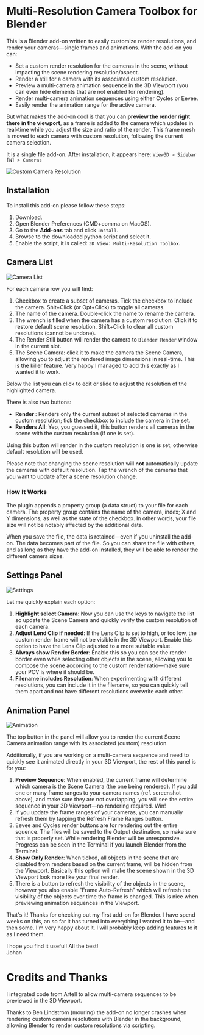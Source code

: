 # Multi-Resolution Camera Toolbox for Blender
This is a Blender add-on written to easily customize render resolutions, and render your cameras—single frames and animations. With the add-on you can:

* Set a custom render resolution for the cameras in the scene, without impacting the scene rendering resolution/aspect.
* Render a still for a camera with its associated custom resolution.
* Preview a multi-camera animation sequence in the 3D Viewport (you can even hide elements that are not enabled for rendering).
* Render multi-camera animation sequences using either Cycles or Eevee.
* Easily render the animation range for the active camera.

But what makes the add-on cool is that you can **preview the render right there in the viewport**, as a frame is added to the camera which updates in real-time while you adjust the size and ratio of the render. This frame mesh is moved to each camera with custom resolution, following the current camera selection.

It is a single file add-on. After installation, it appears here: `View3D > Sidebar [N] > Cameras`


![Custom Camera Resolution](https://user-images.githubusercontent.com/326334/228645249-619cb3b0-3934-496a-b817-aeb84345221b.png)


## Installation

To install this add-on please follow these steps:

1. Download.
1. Open Blender Preferences (CMD+comma on MacOS).
1. Go to the **Add-ons** tab and click `Install`.
1. Browse to the downloaded python script and select it.
1. Enable the script, it is called: `3D View: Multi-Resolution Toolbox`.


## Camera List

![Camera List](https://github.com/Gatada/MultiResolutionCameras/assets/326334/0169c09d-d1af-4a9d-9897-c9e0bcd0eec3)

For each camera row you will find:

1. Checkbox to create a subset of cameras. Tick the checkbox to include the camera. Shit+Click (or Opt+Click) to toggle all cameras.
2. The name of the camera. Double-click the name to rename the camera.
3. The wrench is filled when the camera has a custom resolution. Click it to restore default scene resolution. Shift+Click to clear all custom resolutions (cannot be undone).
4. The Render Still button will render the camera to `Blender Render` window in the current slot.
5. The Scene Camera: click it to make the camera the Scene Camera, allowing you to adjust the rendered image dimensions in real-time. This is the killer feature. Very happy I managed to add this exactly as I wanted it to work.

Below the list you can click to edit or slide to adjust the resolution of the highlighted camera.

There is also two buttons:

* **Render <Integer>**: Renders only the current subset of selected cameras in the custom resolution; tick the checkbox to include the camera in the set.
* **Renders All**: Yep, you guessed it, this button renders all cameras in the scene with the custom resolution (if one is set).

Using this button will render in the custom resolution is one is set, otherwise default resolution will be used.

Please note that changing the scene resolution will **not** automatically update the cameras with default resolution. Tap the wrench of the cameras that you want to update after a scene resolution change.

### How It Works

The plugin appends a property group (a data struct) to your file for each camera. The property group contains the name of the camera, index; X and Y dimensions, as well as the state of the checkbox. In other words, your file size will not be notably affected by the additional data.

When you save the file, the data is retained—even if you uninstall the add-on. The data becomes part of the file. So you can share the file with others, and as long as they have the add-on installed, they will be able to render the different camera sizes.

## Settings Panel

![Settings](https://github.com/Gatada/MultiResolutionCameras/assets/326334/cbfc4018-f559-436f-87c1-2e4f7d8d178d)

Let me quickly explain each option:

1. **Highlight select Camera**: Now you can use the keys to navigate the list so update the Scene Camera and quickly verify the custom resolution of each camera.
2. **Adjust Lend Clip if needed**: If the Lens Clip is set to high, or too low, the custom render frame will not be visible in the 3D Viewport. Enable this option to have the Lens Clip adjusted to a more suitable value.
3. **Always show Render Border**: Enable this so you can see the render border even while selecting other objects in the scene, allowing you to compose the scene according to the custom render ratio—make sure your POV is where it should be.
4. **Filename includes Resolution**: When experimenting with different resolutions, you can include it in the filename, so you can quickly tell them apart and not have different resolutions overwrite each other.

## Animation Panel

![Animation](https://github.com/Gatada/MultiResolutionCameras/assets/326334/3440dbf4-ce10-4be9-a614-914d3aff21cd)

The top button in the panel will allow you to render the current Scene Camera animation range with its associated (custom) resolution.

Additionally, if you are working on a multi-camera sequence and need to quickly see it animated directly in your 3D Viewport, the rest of this panel is for you:

1. **Preview Sequence**: When enabled, the current frame will determine which camera is the Scene Camera (the one being rendered). If you add one or many frame ranges to your camera names (ref. screenshot above), and make sure they are not overlapping, you will see the entire sequence in your 3D Viewport—no rendering required. Win!
2. If you update the frame ranges of your cameras, you can manually refresh them by tapping the Refresh Frame Ranges button.
3. Eevee and Cycles render buttons are for rendering out the entire squence. The files will be saved to the Output destination, so make sure that is properly set. While rendering Blender will be unresponsive. Progress can be seen in the Terminal if you launch Blender from the Terminal:
4. **Show Only Render**: When ticked, all objects in the scene that are disabled from renders based on the current frame, will be hidden from the Viewport. Basically this option will make the scene shown in the 3D Viewport look more like your final render.
5. There is a button to refresh the visibility of the objects in the scene, however you also enable "Frame Auto-Refresh" which will refresh the visibility of the objects ever time the frame is changed. This is nice when previewing animation sequences in the Viewport.

That's it! Thanks for checking out my first add-on for Blender. I have spend weeks on this, an so far it has turned into everything I wanted it to be—and then some. I'm very happy about it. I will probably keep adding features to it as I need them.

I hope you find it useful!
All the best!\
Johan

# Credits and Thanks

I integrated code from Artell to allow multi-camera sequences to be previewed in the 3D Viewport.

Thanks to Ben Lindstrom (mouring) the add-on no longer crashes when rendering custom camera resolutions with Blender in the background, allowing Blender to render custom resolutions via scripting.


